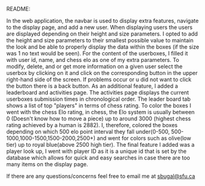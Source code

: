 README:

In the web application, the navbar is used to display extra features, navigate to the display page, and add a new user. When displaying users the users are displayed depending on their height and size parameters. I opted to add the height and size parameters to their smallest possible value to maintain the look and be able to properly display the data within the boxes (if the size was 1 no text would be seen). For the content of the userboxes, I filled it with user id, name, and chess elo as one of my extra parameters. To modify, delete, and or get more information on a given user select the userbox by clicking on it and click on the corresponding button in the upper right-hand side of the screen. If problems occur or u did not want to click the button there is a back button. As an additional feature, I added a leaderboard and activities page. The activities page displays the current userboxes submission times in chronological order. The leader board tab shows a list of top "players" in terms of chess rating. To color the boxes I went with the chess Elo rating, in chess, the Elo system is usually between 0 (Doesn't know how to move a piece) up to around 3000 (highest chess rating achieved by a human is 2882). I, therefore, colored the boxes depending on which 500 elo point interval they fall under(0-500, 500-1000,1000-1500,1500-2000,2500+) and went for colors such as olive(low tier) up to royal blue(above 2500 high tier).  The final feature I added was a player look up, I went with player ID as it is a unique id that is set by the database which allows for quick and easy searches in case there are too many items on the display page.

If there are any questions/concerns feel free to email me at sbugal@sfu.ca